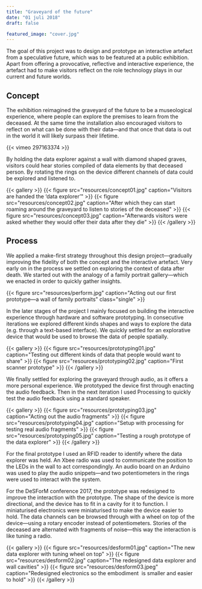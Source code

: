 ```yaml
---
title: "Graveyard of the future"
date: "01 juli 2018"
draft: false

featured_image: "cover.jpg"
---
```

The goal of this project was to design and prototype an interactive artefact from a speculative future, which was to be featured at a public exhibition. Apart from offering a provocative, reflective and interactive experience, the artefact had to make visitors reflect on the role technology plays in our current and future worlds.

## Concept
The exhibition reimagined the graveyard of the future to be a museological experience, where people can explore the premises to learn from the deceased. At the same time the installation also encouraged visitors to reflect on what can be done with their data—and that once that data is out in the world it will likely surpass their lifetime.

{{< vimeo 297163374 >}}

By holding the data explorer against a wall with diamond shaped graves, visitors could hear stories compiled of data elements by that deceased person. By rotating the rings on the device different channels of data could be explored and listened to.

{{< gallery >}}
  {{< figure src="resources/concept01.jpg" caption="Visitors are handed the ‘data explorer’" >}}
  {{< figure src="resources/concept02.jpg" caption="After which they can start roaming around the graveyard to listen to stories of the deceased" >}}
  {{< figure src="resources/concept03.jpg" caption="Afterwards visitors were asked whether they would offer their data after they die" >}}
{{< /gallery >}}

## Process
We applied a make-first strategy throughout this design project—gradually improving the fidelity of both the concept and the interactive artefact. Very early on in the process we settled on exploring the context of data after death. We started out with the analogy of a family portrait gallery—which we enacted in order to quickly gather insights.

{{< figure src="resources/perform.jpg" caption="Acting out our first prototype—a wall of family portraits" class="single" >}}

In the later stages of the project I mainly focused on building the interactive experience through hardware and software prototyping. In consecutive iterations we explored different kinds shapes and ways to explore the data (e.g. through a text-based interface). We quickly settled for an explorative device that would be used to browse the data of people spatially.

{{< gallery >}}
  {{< figure src="resources/prototyping01.jpg" caption="Testing out different kinds of data that people would want to share" >}}
  {{< figure src="resources/prototyping02.jpg" caption="First scanner prototype" >}}
{{< /gallery >}}

We finally settled for exploring the graveyard through audio, as it offers a more personal experience. We prototyped the device first through enacting the audio feedback. Then in the next iteration I used Processing to quickly test the audio feedback using a standard speaker.

{{< gallery >}}
  {{< figure src="resources/prototyping03.jpg" caption="Acting out the audio fragments" >}}
  {{< figure src="resources/prototyping04.jpg" caption="Setup with processing for testing real audio fragments" >}}
  {{< figure src="resources/prototyping05.jpg" caption="Testing a rough prototype of the data explorer" >}}
{{< /gallery >}}

For the final prototype I used an RFID reader to identify where the data explorer was held. An Xbee radio was used to communicate the position to the LEDs in the wall to act correspondingly. An audio board on an Arduino was used to play the audio snippets—and two potentiometers in the rings were used to interact with the system.

For the DeSForM conference 2017, the prototype was redesigned to improve the interaction with the prototype. The shape of the device is more directional, and the device has to fit in a cavity for it to function. I miniaturised electronics were miniaturised to make the device easier to hold. The data channels can be browsed through with a wheel on top of the device—using a rotary encoder instead of potentiometers. Stories of the deceased are alternated with fragments of noise—this way the interaction is like tuning a radio.

{{< gallery >}}
  {{< figure src="resources/desform01.jpg" caption="The new data explorer with tuning wheel on top" >}}
  {{< figure src="resources/desform02.jpg" caption="The redesigned data explorer and wall cavities" >}}
  {{< figure src="resources/desform03.jpeg" caption="Redesigned electronics so the embodiment  is smaller and easier to hold" >}}
{{< /gallery >}}
